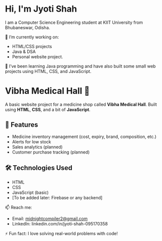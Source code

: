 # Hi, I'm Jyoti Shah

I am a Computer Science Engineering student at KIIT University from Bhubaneswar, Odisha.

🔭 I’m currently working on:
- HTML/CSS projects
- Java & DSA
- Personal website project.

🌱 I’ve been learning Java programming and have also built some small web projects using HTML, CSS, and JavaScript.

# Vibha Medical Hall 💊

A basic website project for a medicine shop called **Vibha Medical Hall**. Built using **HTML**, **CSS**, and a bit of **JavaScript**.

## 🔧 Features

- Medicine inventory management (cost, expiry, brand, composition, etc.)
- Alerts for low stock
- Sales analytics (planned)
- Customer purchase tracking (planned)

## 🛠️ Technologies Used

- HTML
- CSS
- JavaScript (basic)
- [To be added later: Firebase or any backend]

📫 Reach me:
- Email: midnightcompiler2@gmail.com
- LinkedIn: linkedin.com/in/jyoti-shah-095170358

⚡ Fun fact: I love solving real-world problems with code!
